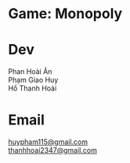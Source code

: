 # Game: Monopoly
# Dev
Phan Hoài Ân                                                                                                                                
Phạm Giao Huy                                                                                                                              
Hồ Thanh Hoài
# Email
huypham115@gmail.com                                                                                                                        
thanhhoai2347@gmail.com
